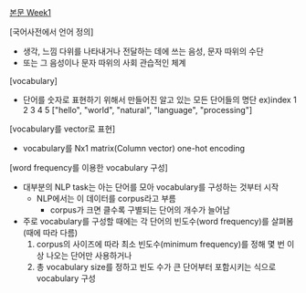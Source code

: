 [본문 Week1](https://jiho-ml.com/weekly-nlp-1/)

[국어사전에서 언어 정의]
  - 생각, 느낌 다위를 나타내거나 전달하는 데에 쓰는 음성, 문자 따위의 수단
  - 또는 그 음성이나 문자 따위의 사회 관습적인 체계

[vocabulary]
  - 단어를 숫자로 표현하기 위해서 만들어진 알고 있는 모든 단어들의 명단
  ex)index    1        2         3          4            5
          ["hello", "world", "natural", "language", "processing"]

[vocabulary를 vector로 표현]
  - vocabulary를 Nx1 matrix(Column vector) one-hot encoding

[word frequency를 이용한 vocabulary 구성]
  - 대부분의 NLP task는 아는 단어를 모아 vocabulary를 구성하는 것부터 시작
    - NLP에서는 이 데이터를 corpus라고 부름
      - corpus가 크면 클수록 구별되는 단어의 개수가 늘어남
  - 주로 vocabulary를 구성할 때에는 각 단어의 빈도수(word frequency)를 살펴봄 (때에 따라 다름)
    1. corpus의 사이즈에 따라 최소 빈도수(minimum frequency)를 정해 몇 번 이상 나오는 단어만 사용하거나
    2. 총 vocabulary size를 정하고 빈도 수가 큰 단어부터 포함시키는 식으로 vocabulary 구성
